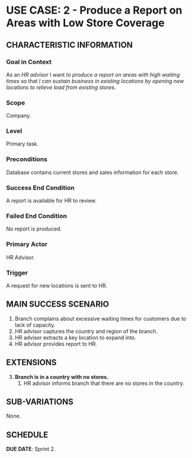 # USE CASE: 2 - Produce a Report on Areas with Low Store Coverage

## CHARACTERISTIC INFORMATION

### Goal in Context

As an *HR advisor* I want *to produce a report on areas with high waiting times* so that *I can sustain business in existing locations by opening new locations to relieve load from existing stores.*

### Scope

Company.

### Level

Primary task.

### Preconditions

Database contains current stores and sales information for each store.

### Success End Condition

A report is available for HR to review.

### Failed End Condition

No report is produced.

### Primary Actor

HR Advisor.

### Trigger

A request for new locations is sent to HR.

## MAIN SUCCESS SCENARIO

1. Branch complains about excessive waiting times for customers due to lack of capacity.
2. HR advisor captures the country and region of the branch.
3. HR advisor extracts a key location to expand into.
4. HR advisor provides report to HR.

## EXTENSIONS

3. **Branch is in a country with no stores.**
    1. HR advisor informs branch that there are no stores in the country.

## SUB-VARIATIONS

None.

## SCHEDULE

**DUE DATE**: Sprint 2.